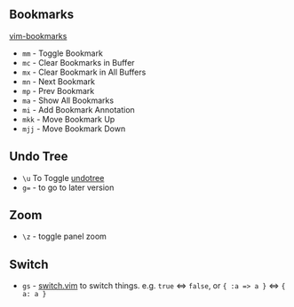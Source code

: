 ## Bookmarks

[vim-bookmarks](https://github.com/MattesGroeger/vim-bookmarks)

- `mm` - Toggle Bookmark
- `mc` - Clear Bookmarks in Buffer
- `mx` - Clear Bookmark in All Buffers
- `mn` - Next Bookmark
- `mp` - Prev Bookmark
- `ma` - Show All Bookmarks
- `mi` - Add Bookmark Annotation
- `mkk` - Move Bookmark Up
- `mjj` - Move Bookmark Down

## Undo Tree

- `\u` To Toggle [undotree](http://github.com/mbbill/undotree)
- `g=` - to go to later version

## Zoom

- `\z` - toggle panel zoom

## Switch

- `gs` - [switch.vim](https://github.com/AndrewRadev/switch.vim) to switch things. e.g. `true` <=> `false`, or `{ :a => a }` <=> `{ a: a }`
